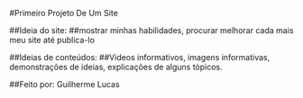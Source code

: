 #Primeiro Projeto De Um Site

##Ideia do site:
##mostrar minhas habilidades, procurar melhorar cada mais meu site até publica-lo

##Ideias de conteúdos:
##Videos informativos, imagens informativas, demonstrações de ideias, explicações de alguns tópicos.

##Feito por:
Guilherme Lucas

